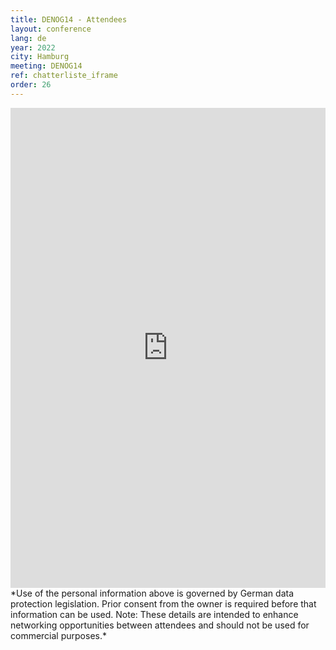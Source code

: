 ```yaml
---
title: DENOG14 - Attendees
layout: conference
lang: de
year: 2022
city: Hamburg
meeting: DENOG14
ref: chatterliste_iframe
order: 26
---
```


<iframe src="https://www.denog.de/pretix-attendeelist/denog14/" width="100%" height="768" frameborder="0" scrolling="yes" marginheight="0" marginwidth="0" name="Attendeelist" title="DENOG13 Attendees">
  <!-- Textalternativen werden nicht unterstützt -->
</iframe>
<br> 
*Use of the personal information above is governed by German data protection legislation. Prior consent from the owner is required before that information can be used. Note: These details are intended to enhance networking opportunities between attendees and should not be used for commercial purposes.*
